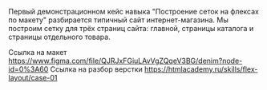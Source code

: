 Первый демонстрационном кейс  навыка  "Построение сеток на флексах по макету" разбирается типичный сайт интернет-магазина. Мы построим сетку для трёх страниц сайта: главной, страницы каталога и страницы отдельного товара.

Ссылка на макет https://www.figma.com/file/QJRJxFGiuLAvVgZQqeV3BG/denim?node-id=0%3A60
Ссылка на разбор верстки https://htmlacademy.ru/skills/flex-layout/case-01